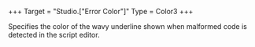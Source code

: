 +++
Target = "Studio.["Error Color"]"
Type = Color3
+++

Specifies the color of the wavy underline shown when malformed code is detected in the script editor.
